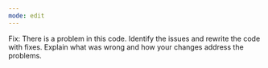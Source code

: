 ```yaml
---
mode: edit
---
```

Fix: There is a problem in this code. Identify the issues and rewrite the code with fixes. Explain what was wrong and how your changes address the problems.
